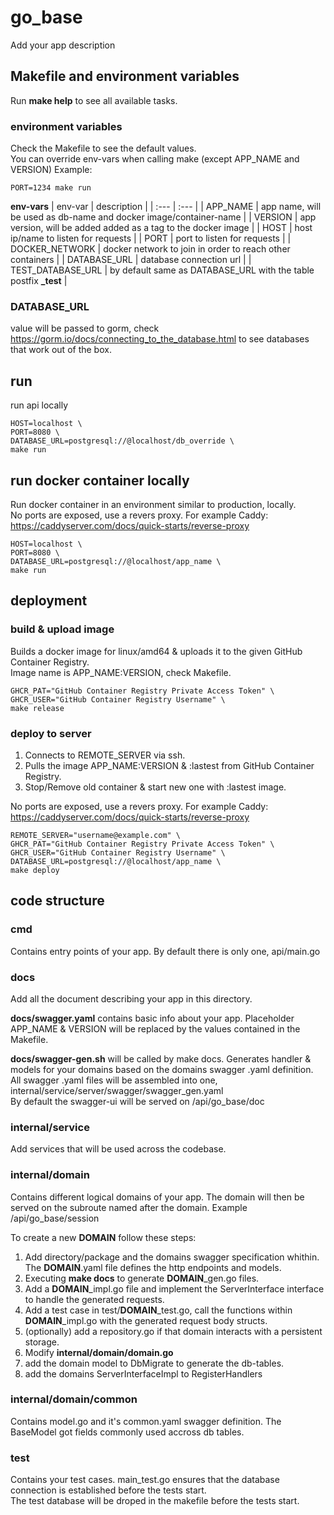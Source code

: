 # go_base

Add your app description

## Makefile and environment variables

Run **make help** to see all available tasks.

### environment variables

Check the Makefile to see the default values.  
You can override env-vars when calling make (except APP_NAME and VERSION)
Example:
```
PORT=1234 make run
```

__env-vars__
| env-var           | description                                                       |
| :---              | :---                                                              |
| APP_NAME          | app name, will be used as db-name and docker image/container-name |
| VERSION           | app version, will be added added as a tag to the docker image     |
| HOST              | host ip/name to listen for requests                               |
| PORT              | port to listen for requests                                       |
| DOCKER_NETWORK    | docker network to join in order to reach other containers         |
| DATABASE_URL      | database connection url                                           |
| TEST_DATABASE_URL | by default same as DATABASE_URL with the table postfix **_test**  |

### DATABASE_URL

value will be passed to gorm, check https://gorm.io/docs/connecting_to_the_database.html to see databases that work out of the box.

## run

run api locally

```
HOST=localhost \
PORT=8080 \
DATABASE_URL=postgresql://@localhost/db_override \
make run
```

## run docker container locally

Run docker container in an environment similar to production, locally.  
No ports are exposed, use a revers proxy.
For example Caddy: https://caddyserver.com/docs/quick-starts/reverse-proxy

```
HOST=localhost \
PORT=8080 \
DATABASE_URL=postgresql://@localhost/app_name \
make run
```

## deployment

### build & upload image

Builds a docker image for linux/amd64 & uploads it to the given GitHub Container Registry.  
Image name is APP_NAME:VERSION, check Makefile.

```
GHCR_PAT="GitHub Container Registry Private Access Token" \
GHCR_USER="GitHub Container Registry Username" \
make release
```

### deploy to server

1. Connects to REMOTE_SERVER via ssh.
2. Pulls the image APP_NAME:VERSION & :lastest from GitHub Container Registry.
3. Stop/Remove old container & start new one with :lastest image.

No ports are exposed, use a revers proxy.
For example Caddy: https://caddyserver.com/docs/quick-starts/reverse-proxy

```
REMOTE_SERVER="username@example.com" \
GHCR_PAT="GitHub Container Registry Private Access Token" \
GHCR_USER="GitHub Container Registry Username" \
DATABASE_URL=postgresql://@localhost/app_name \
make deploy
```

## code structure

### cmd

Contains entry points of your app. By default there is only one, api/main.go

### docs

Add all the document describing your app in this directory.

**docs/swagger.yaml** contains basic info about your app. Placeholder APP_NAME & VERSION will be replaced by the values contained in the Makefile.  

**docs/swagger-gen.sh** will be called by make docs. Generates handler & models for your domains based on the domains swagger .yaml definition.  
All swagger .yaml files will be assembled into one, internal/service/server/swagger/swagger_gen.yaml  
By default the swagger-ui will be served on /api/go_base/doc

### internal/service

Add services that will be used across the codebase.

### internal/domain

Contains different logical domains of your app. The domain will then be served on the subroute named after the domain. Example /api/go_base/session

To create a new **DOMAIN** follow these steps:
1. Add directory/package and the domains swagger specification whithin. The **DOMAIN**.yaml file defines the http endpoints and models.
2. Executing **make docs** to generate **DOMAIN**_gen.go files.
3. Add a **DOMAIN**_impl.go file and implement the ServerInterface interface to handle the generated requests.
4. Add a test case in test/**DOMAIN**_test.go, call the functions within **DOMAIN**_impl.go with the generated request body structs.
5. (optionally) add a repository.go if that domain interacts with a persistent storage.
6. Modify **internal/domain/domain.go**
  1. add the domain model to DbMigrate to generate the db-tables.
  2. add the domains ServerInterfaceImpl to RegisterHandlers

### internal/domain/common

Contains model.go and it's common.yaml swagger definition. The BaseModel got fields commonly used accross db tables.

### test

Contains your test cases. main_test.go ensures that the database connection is established before the tests start.  
The test database will be droped in the makefile before the tests start.
